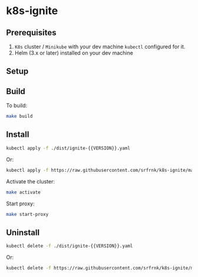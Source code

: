 # k8s-ignite

## Prerequisites

1. `K8s` cluster / `Minikube` with your dev machine `kubectl` configured for it.
1. Helm (3.x or later) installed on your dev machine

## Setup

## Build

To build:

```bash
make build
```

## Install

```bash
kubectl apply -f ./dist/ignite-{{VERSION}}.yaml
```

Or:

```bash
kubectl apply -f https://raw.githubusercontent.com/srfrnk/k8s-ignite/master/dist/ignite-{{VERSION}}.yaml
```

Activate the cluster:

```bash
make activate
```

Start proxy:

```bash
make start-proxy
```

## Uninstall

```bash
kubectl delete -f ./dist/ignite-{{VERSION}}.yaml
```

Or:

```bash
kubectl delete -f https://raw.githubusercontent.com/srfrnk/k8s-ignite/master/dist/ignite-{{VERSION}}.yaml
```
